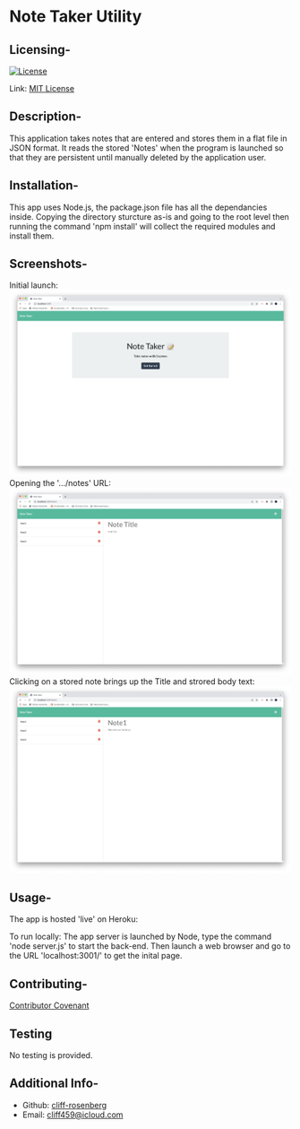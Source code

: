 # Note Taker Utility

## Licensing-

[![License](https://img.shields.io/badge/license-MIT-green)](./LICENSE)

Link: [MIT License](https://opensource.org/licenses/MIT)

## Description-

  This application takes notes that are entered and stores them in a flat file in JSON format. It reads the stored 'Notes' when the program is launched so that they are persistent until manually deleted by the application user.
  
## Installation-

  This app uses Node.js, the package.json file has all the dependancies inside. Copying the directory sturcture as-is and going to the root level then running the command 'npm install' will collect the required modules and install them.

## Screenshots-

Initial launch:
![Screenshot](assets/screenshot1.png)
Opening the '.../notes' URL:
![Screenshot](assets/screenshot2.png)
Clicking on a stored note brings up the Title and strored body text:
![Screenshot](assets/screenshot3.png)

## Usage-

  The app is hosted 'live' on Heroku:
  
  To run locally: The app server is launched by Node, type the command 'node server.js' to start the back-end. Then launch a web browser and go to the URL 'localhost:3001/' to get the inital page.

## Contributing-

  [Contributor Covenant](https://www.contributor-covenant.org/)

## Testing

  No testing is provided.

## Additional Info-

- Github: [cliff-rosenberg](https://github.com/cliff-rosenberg)
- Email: cliff459@icloud.com
